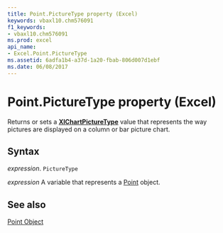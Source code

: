 ```yaml
---
title: Point.PictureType property (Excel)
keywords: vbaxl10.chm576091
f1_keywords:
- vbaxl10.chm576091
ms.prod: excel
api_name:
- Excel.Point.PictureType
ms.assetid: 6adfa1b4-a37d-1a20-fbab-806d007d1ebf
ms.date: 06/08/2017
---
```



# Point.PictureType property (Excel)

Returns or sets a  **[XlChartPictureType](Excel.XlChartPictureType.md)** value that represents the way pictures are displayed on a column or bar picture chart.


## Syntax

 _expression_. `PictureType`

 _expression_ A variable that represents a [Point](Excel.Point-graph-object.md) object.


## See also


[Point Object](Excel.Point(object).md)


